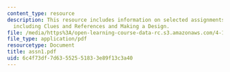 ```yaml
---
content_type: resource
description: This resource includes information on selected assignments from the class
  including Clues and References and Making a Design.
file: /media/https%3A/open-learning-course-data-rc.s3.amazonaws.com/4-125a-architecture-studio-building-in-landscapes-fall-2005/6c4f73df7d63552551833e89f13c3a40_assn1.pdf
file_type: application/pdf
resourcetype: Document
title: assn1.pdf
uid: 6c4f73df-7d63-5525-5183-3e89f13c3a40
---
```

